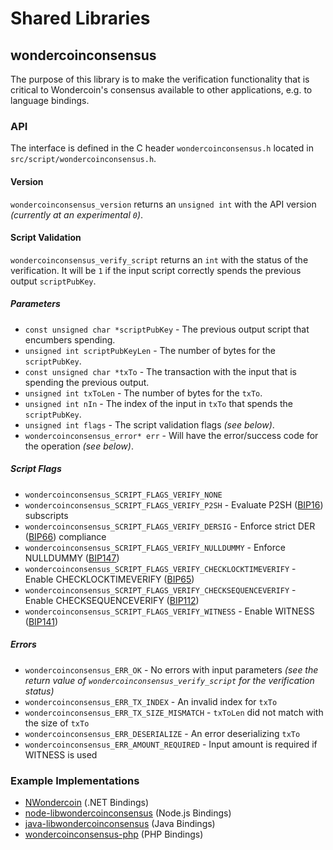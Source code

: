 Shared Libraries
================

## wondercoinconsensus

The purpose of this library is to make the verification functionality that is critical to Wondercoin's consensus available to other applications, e.g. to language bindings.

### API

The interface is defined in the C header `wondercoinconsensus.h` located in  `src/script/wondercoinconsensus.h`.

#### Version

`wondercoinconsensus_version` returns an `unsigned int` with the API version *(currently at an experimental `0`)*.

#### Script Validation

`wondercoinconsensus_verify_script` returns an `int` with the status of the verification. It will be `1` if the input script correctly spends the previous output `scriptPubKey`.

##### Parameters
- `const unsigned char *scriptPubKey` - The previous output script that encumbers spending.
- `unsigned int scriptPubKeyLen` - The number of bytes for the `scriptPubKey`.
- `const unsigned char *txTo` - The transaction with the input that is spending the previous output.
- `unsigned int txToLen` - The number of bytes for the `txTo`.
- `unsigned int nIn` - The index of the input in `txTo` that spends the `scriptPubKey`.
- `unsigned int flags` - The script validation flags *(see below)*.
- `wondercoinconsensus_error* err` - Will have the error/success code for the operation *(see below)*.

##### Script Flags
- `wondercoinconsensus_SCRIPT_FLAGS_VERIFY_NONE`
- `wondercoinconsensus_SCRIPT_FLAGS_VERIFY_P2SH` - Evaluate P2SH ([BIP16](https://github.com/wondercoin/bips/blob/master/bip-0016.mediawiki)) subscripts
- `wondercoinconsensus_SCRIPT_FLAGS_VERIFY_DERSIG` - Enforce strict DER ([BIP66](https://github.com/wondercoin/bips/blob/master/bip-0066.mediawiki)) compliance
- `wondercoinconsensus_SCRIPT_FLAGS_VERIFY_NULLDUMMY` - Enforce NULLDUMMY ([BIP147](https://github.com/wondercoin/bips/blob/master/bip-0147.mediawiki))
- `wondercoinconsensus_SCRIPT_FLAGS_VERIFY_CHECKLOCKTIMEVERIFY` - Enable CHECKLOCKTIMEVERIFY ([BIP65](https://github.com/wondercoin/bips/blob/master/bip-0065.mediawiki))
- `wondercoinconsensus_SCRIPT_FLAGS_VERIFY_CHECKSEQUENCEVERIFY` - Enable CHECKSEQUENCEVERIFY ([BIP112](https://github.com/wondercoin/bips/blob/master/bip-0112.mediawiki))
- `wondercoinconsensus_SCRIPT_FLAGS_VERIFY_WITNESS` - Enable WITNESS ([BIP141](https://github.com/wondercoin/bips/blob/master/bip-0141.mediawiki))

##### Errors
- `wondercoinconsensus_ERR_OK` - No errors with input parameters *(see the return value of `wondercoinconsensus_verify_script` for the verification status)*
- `wondercoinconsensus_ERR_TX_INDEX` - An invalid index for `txTo`
- `wondercoinconsensus_ERR_TX_SIZE_MISMATCH` - `txToLen` did not match with the size of `txTo`
- `wondercoinconsensus_ERR_DESERIALIZE` - An error deserializing `txTo`
- `wondercoinconsensus_ERR_AMOUNT_REQUIRED` - Input amount is required if WITNESS is used

### Example Implementations
- [NWondercoin](https://github.com/NicolasDorier/NWondercoin/blob/master/NWondercoin/Script.cs#L814) (.NET Bindings)
- [node-libwondercoinconsensus](https://github.com/bitpay/node-libwondercoinconsensus) (Node.js Bindings)
- [java-libwondercoinconsensus](https://github.com/dexX7/java-libwondercoinconsensus) (Java Bindings)
- [wondercoinconsensus-php](https://github.com/Bit-Wasp/wondercoinconsensus-php) (PHP Bindings)

